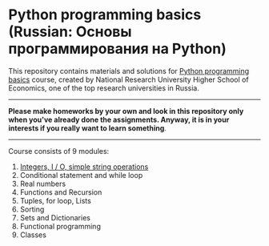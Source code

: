 # Python programming basics (Russian: Основы программирования на Python)
This repository contains materials and solutions for [Python programming basics](https://www.coursera.org/learn/python-osnovy-programmirovaniya) course, created by National Research University Higher School of Economics, one of the top research
universities in Russia.
*** 
**Please make homeworks by your own and look in this repository only when you've already done the assignments. Anyway, it is in your interests if you really want to learn something**.
*** 
Course consists of 9 modules:
1. [Integers, I / O, simple string operations](https://github.com/MLunov/Python-programming-basics-HSE/tree/master/Week%201:%20Integers%2C%20I-O%2C%20simple%20string%20operations)
2. Conditional statement and while loop
3. Real numbers
4. Functions and Recursion
5. Tuples, for loop, Lists
6. Sorting
7. Sets and Dictionaries
8. Functional programming
9. Classes
